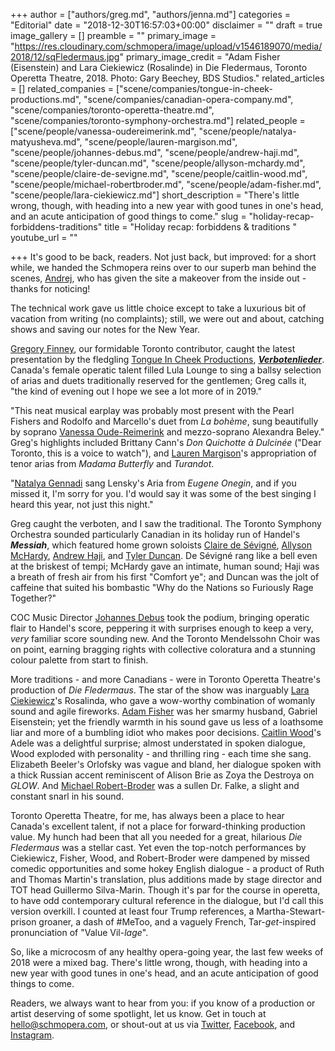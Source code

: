 +++
author = ["authors/greg.md", "authors/jenna.md"]
categories = "Editorial"
date = "2018-12-30T16:57:03+00:00"
disclaimer = ""
draft = true
image_gallery = []
preamble = ""
primary_image = "https://res.cloudinary.com/schmopera/image/upload/v1546189070/media/2018/12/sqFledermaus.jpg"
primary_image_credit = "Adam Fisher (Eisenstein) and Lara Ciekiewicz (Rosalinde) in Die Fledermaus, Toronto Operetta Theatre, 2018. Photo: Gary Beechey, BDS Studios."
related_articles = []
related_companies = ["scene/companies/tongue-in-cheek-productions.md", "scene/companies/canadian-opera-company.md", "scene/companies/toronto-operetta-theatre.md", "scene/companies/toronto-symphony-orchestra.md"]
related_people = ["scene/people/vanessa-oudereimerink.md", "scene/people/natalya-matyusheva.md", "scene/people/lauren-margison.md", "scene/people/johannes-debus.md", "scene/people/andrew-haji.md", "scene/people/tyler-duncan.md", "scene/people/allyson-mchardy.md", "scene/people/claire-de-sevigne.md", "scene/people/caitlin-wood.md", "scene/people/michael-robertbroder.md", "scene/people/adam-fisher.md", "scene/people/lara-ciekiewicz.md"]
short_description = "There's little wrong, though, with heading into a new year with good tunes in one's head, and an acute anticipation of good things to come."
slug = "holiday-recap-forbiddens-traditions"
title = "Holiday recap: forbiddens & traditions "
youtube_url = ""

+++
It's good to be back, readers. Not just back, but improved: for a short while, we handed the Schmopera reins over to our superb man behind the scenes, [Andrej](/authors/drej/), who has given the site a makeover from the inside out - thanks for noticing!

The technical work gave us little choice except to take a luxurious bit of vacation from writing (no complaints); still, we were out and about, catching shows and saving our notes for the New Year.

[Gregory Finney](/authors/greg/), our formidable Toronto contributor, caught the latest presentation by the fledgling [Tongue In Cheek Productions](/scene/companies/tongue-in-cheek-productions/), [**_Verbotenlieder_**](/dont-miss-verbotenlieder/). Canada's female operatic talent filled Lula Lounge to sing a ballsy selection of arias and duets traditionally reserved for the gentlemen; Greg calls it, "the kind of evening out I hope we see a lot more of in 2019."

"This neat musical earplay was probably most present with the Pearl Fishers and Rodolfo and Marcello's duet from _La bohème_, sung beautifully by soprano [Vanessa Oude-Reimerink](/scene/people/vanessa-oude-reimerink/) and mezzo-soprano Alexandra Beley." Greg's highlights included Brittany Cann's _Don Quichotte à Dulcinée_ ("Dear Toronto, this is a voice to watch"), and [Lauren Margison](/scene/people/lauren-margison/)'s appropriation of tenor arias from _Madama Butterfly_ and _Turandot_.

"[Natalya Gennadi](/scene/people/natalya-matyusheva/) sang Lensky's Aria from _Eugene Onegin_, and if you missed it, I'm sorry for you. I'd would say it was some of the best singing I heard this year, not just this night."

Greg caught the verboten, and I saw the traditional. The Toronto Symphony Orchestra sounded particularly Canadian in its holiday run of Handel's **_Messiah_**, which featured home grown soloists [Claire de Sévigné](/claire-de-sevigne-sing-fast-high/), [Allyson McHardy](/scene/people/allyson-mchardy/), [Andrew Haji](/scene/people/andrew-haji/), and [Tyler Duncan](/scene/people/tyler-duncan/). De Sévigné rang like a bell even at the briskest of tempi; McHardy gave an intimate, human sound; Haji was a breath of fresh air from his first "Comfort ye"; and Duncan was the jolt of caffeine that suited his bombastic "Why do the Nations so Furiously Rage Together?"

COC Music Director [Johannes Debus](/scene/people/johannes-debus/) took the podium, bringing operatic flair to Handel's score, peppering it with surprises enough to keep a very, _very_ familiar score sounding new. And the Toronto Mendelssohn Choir was on point, earning bragging rights with collective coloratura and a stunning colour palette from start to finish.

More traditions - and more Canadians - were in Toronto Operetta Theatre's production of _Die Fledermaus_. The star of the show was inarguably [Lara Ciekiewicz](/scene/people/lara-ciekiewicz/)'s Rosalinda, who gave a wow-worthy combination of womanly sound and agile fireworks. [Adam Fisher](/scene/people/adam-fisher/) was her smarmy husband, Gabriel Eisenstein; yet the friendly warmth in his sound gave us less of a loathsome liar and more of a bumbling idiot who makes poor decisions. [Caitlin Wood](/scene/people/caitlin-wood/)'s Adele was a delightful surprise; almost understated in spoken dialogue, Wood exploded with personality - and thrilling ring - each time she sang. Elizabeth Beeler's Orlofsky was vague and bland, her dialogue spoken with a thick Russian accent reminiscent of Alison Brie as Zoya the Destroya on _GLOW_. And [Michael Robert-Broder](/scene/people/michael-robert-broder/) was a sullen Dr. Falke, a slight and constant snarl in his sound.

Toronto Operetta Theatre, for me, has always been a place to hear Canada's excellent talent, if not a place for forward-thinking production value. My hunch had been that all you needed for a great, hilarious _Die Fledermaus_ was a stellar cast. Yet even the top-notch performances by Ciekiewicz, Fisher, Wood, and Robert-Broder were dampened by missed comedic opportunities and some hokey English dialogue - a product of Ruth and Thomas Martin's translation, plus additions made by stage director and TOT head Guillermo Silva-Marin. Though it's par for the course in operetta, to have odd contemporary cultural reference in the dialogue, but I'd call this version overkill. I counted at least four Trump references, a Martha-Stewart-prison groaner, a dash of #MeToo, and a vaguely French, Tar-_get_-inspired pronunciation of "Value Vil-_lage_".

So, like a microcosm of any healthy opera-going year, the last few weeks of 2018 were a mixed bag. There's little wrong, though, with heading into a new year with good tunes in one's head, and an acute anticipation of good things to come.

Readers, we always want to hear from you: if you know of a production or artist deserving of some spotlight, let us know. Get in touch at [hello@schmopera.com](mailto:hello@schmopera.com), or shout-out at us via [Twitter](https://twitter.com/Schmopera), [Facebook](https://www.facebook.com/schmopera/), and [Instagram](https://www.instagram.com/schmopera/).